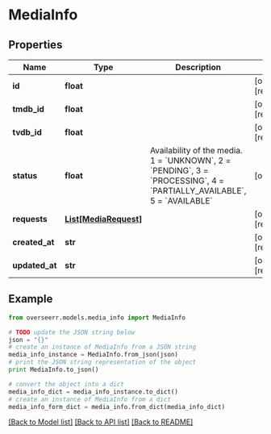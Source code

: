 # MediaInfo


## Properties
Name | Type | Description | Notes
------------ | ------------- | ------------- | -------------
**id** | **float** |  | [optional] [readonly] 
**tmdb_id** | **float** |  | [optional] [readonly] 
**tvdb_id** | **float** |  | [optional] [readonly] 
**status** | **float** | Availability of the media. 1 &#x3D; &#x60;UNKNOWN&#x60;, 2 &#x3D; &#x60;PENDING&#x60;, 3 &#x3D; &#x60;PROCESSING&#x60;, 4 &#x3D; &#x60;PARTIALLY_AVAILABLE&#x60;, 5 &#x3D; &#x60;AVAILABLE&#x60; | [optional] 
**requests** | [**List[MediaRequest]**](MediaRequest.md) |  | [optional] [readonly] 
**created_at** | **str** |  | [optional] [readonly] 
**updated_at** | **str** |  | [optional] [readonly] 

## Example

```python
from overseerr.models.media_info import MediaInfo

# TODO update the JSON string below
json = "{}"
# create an instance of MediaInfo from a JSON string
media_info_instance = MediaInfo.from_json(json)
# print the JSON string representation of the object
print MediaInfo.to_json()

# convert the object into a dict
media_info_dict = media_info_instance.to_dict()
# create an instance of MediaInfo from a dict
media_info_form_dict = media_info.from_dict(media_info_dict)
```
[[Back to Model list]](../README.md#documentation-for-models) [[Back to API list]](../README.md#documentation-for-api-endpoints) [[Back to README]](../README.md)


